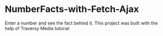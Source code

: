 # NumberFacts-with-Fetch-Ajax
Enter a number and see the fact behind it. This project was built with the help of Traversy Media tutorial 
